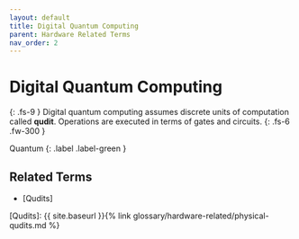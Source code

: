 ```yaml
---
layout: default
title: Digital Quantum Computing
parent: Hardware Related Terms
nav_order: 2
---
```


# Digital Quantum Computing
{: .fs-9 }
Digital quantum computing assumes discrete units of computation called **qudit**. Operations are executed in terms of gates and circuits.
{: .fs-6 .fw-300 }

Quantum
{: .label .label-green }

<!-- ## Full Definition


## Examples -->


<!-- ## Synonyms

-  -->

## Related Terms
- [Qudits]

<!-- ## Sources -->

[Qudits]: {{ site.baseurl }}{% link glossary/hardware-related/physical-qudits.md %}
